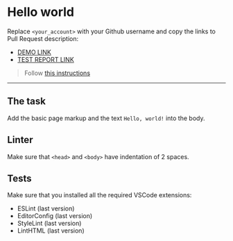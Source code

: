 # Hello world

Replace `<your_account>` with your Github username and copy the links to Pull Request description:
- [DEMO LINK](https://<lesia_grapeniuk>.github.io/layout_hello-world/)
- [TEST REPORT LINK](https://<lesia_grapeniuk>.github.io/layout_hello-world/report/html_report/)

> Follow [this instructions](https://mate-academy.github.io/layout_task-guideline/#how-to-solve-the-layout-tasks-on-github)
___

## The task

Add the basic page markup and the text `Hello, world!` into the body.

## Linter

Make sure that `<head>` and `<body>` have indentation of 2 spaces.

## Tests

Make sure that you installed all the required VSCode extensions:

- ESLint (last version)
- EditorConfig (last version)
- StyleLint (last version)
- LintHTML (last version)
